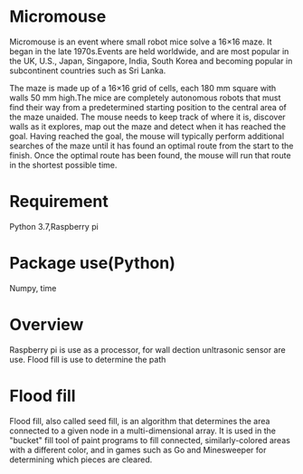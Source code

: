 # Micromouse

Micromouse is an event where small robot mice solve a 16×16 maze. It began in the late 1970s.Events are held worldwide, and are most popular in the UK, U.S., Japan, Singapore, India, South Korea and becoming popular in subcontinent countries such as Sri Lanka.

The maze is made up of a 16×16 grid of cells, each 180 mm square with walls 50 mm high.The mice are completely autonomous robots that must find their way from a predetermined starting position to the central area of the maze unaided. The mouse needs to keep track of where it is, discover walls as it explores, map out the maze and detect when it has reached the goal. Having reached the goal, the mouse will typically perform additional searches of the maze until it has found an optimal route from the start to the finish. Once the optimal route has been found, the mouse will run that route in the shortest possible time.


# Requirement
Python 3.7,Raspberry pi

# Package use(Python)
Numpy, time

# Overview
Raspberry pi is use as a processor, for wall dection unltrasonic sensor are use. Flood fill is use to determine the path

# Flood fill
Flood fill, also called seed fill, is an algorithm that determines the area connected to a given node in a multi-dimensional array. It is used in the "bucket" fill tool of paint programs to fill connected, similarly-colored areas with a different color, and in games such as Go and Minesweeper for determining which pieces are cleared.
